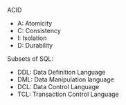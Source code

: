 ACID

- A: Atomicity
- C: Consistency
- I: Isolation
- D: Durability

Subsets of SQL:

- DDL: Data Definition Language
- DML: Data Manipulation language
- DCL: Data Control Language
- TCL: Transaction Control Language
